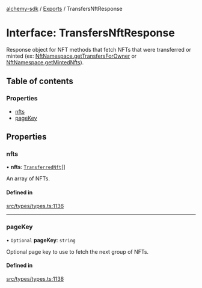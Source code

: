 [alchemy-sdk](../README.md) / [Exports](../modules.md) / TransfersNftResponse

# Interface: TransfersNftResponse

Response object for NFT methods that fetch NFTs that were transferred or
minted (ex: [NftNamespace.getTransfersForOwner](../classes/NftNamespace.md#gettransfersforowner) or
[NftNamespace.getMintedNfts](../classes/NftNamespace.md#getmintednfts)).

## Table of contents

### Properties

- [nfts](TransfersNftResponse.md#nfts)
- [pageKey](TransfersNftResponse.md#pagekey)

## Properties

### nfts

• **nfts**: [`TransferredNft`](TransferredNft.md)[]

An array of NFTs.

#### Defined in

[src/types/types.ts:1136](https://github.com/alchemyplatform/alchemy-sdk-js/blob/ee5b9ee/src/types/types.ts#L1136)

___

### pageKey

• `Optional` **pageKey**: `string`

Optional page key to use to fetch the next group of NFTs.

#### Defined in

[src/types/types.ts:1138](https://github.com/alchemyplatform/alchemy-sdk-js/blob/ee5b9ee/src/types/types.ts#L1138)
